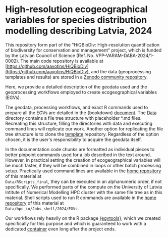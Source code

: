 # High-resolution ecogeographical variables for species distribution modelling describing Latvia, 2024

This repository form part of the "HiQBioDiv: High-resolution quantification of biodiversity for 
conservation and management" project, which is funded by the Latvian Council of 
Science (Ref. No. VPP-VARAM-DABA-2024/1-0002). The main code repository is 
available at [https://github.com/aavotins/HiQBioDiv](https://github.com/aavotins/HiQBioDiv), and 
the data (geoprocessing templates and results) are stored in 
a [Zenodo community repository](https://zenodo.org/communities/hiqbiodiv/records?q=&l=list&p=1&s=10&sort=newest).

Here, we provide a detailed description of the geodata used and the geoprocessing 
workflows employed to create ecogeographical variables (EGVs). 

The geodata, processing workflows, and exact R commands used to prepare all the EGVs are detailed 
in the {bookdown} [document](https://aavotins.github.io/HiQBioDiv_EGVs/). The [Data](./Data/Geodata/) directory 
contains a file tree structure with placeholder *.md files. Recreating this structure, filling the directories 
with data and executing command lines will replicate our work. Another option for replicating the file tree structure is 
to clone the [template](https://github.com/aavotins/HiQBioDiv_FileTree) repository. Regardless of the 
option chosen, it is the user's responsibility to acquire the geodata itself.

In the documentation code chunks are formatted as individual pieces to better pinpoint 
commands used for a job described in the text around. However, in practical setting the 
creation of ecogeographical variables will be much faster, if they will be combined 
in loops or other batch processing setup. Practically used command lines are available 
in the [home repository](https://github.com/aavotins/HiQBioDiv_EGVs) of this material at  
`Data/RScripts_final`, they can be executed in an alphanumeric order, if not 
specifically. We performed parts of the compute on the University of Latvia 
Intitute of Numerical Modelling HPC cluster with the same file tree as in this 
material. Shell scripts used to run R commands are available in 
the [home repository](https://github.com/aavotins/HiQBioDiv_EGVs) of this material at  
`Data/hpc_io/Jobs_shell/2024/EGVs`.

Our workflows rely heavily on the R package [{egvtools}](https://aavotins.github.io/egvtools/), which 
we created specifically for this purpose and which is guaranteed to work with a 
dedicated [container](https://hub.docker.com/repository/docker/aavotins/hiqbiodiv-container/general) even 
long after the project ends.
